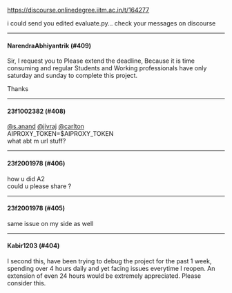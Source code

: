 https://discourse.onlinedegree.iitm.ac.in/t/164277

i could send you edited evaluate.py… check your messages on discourse</p><hr>

<h4>NarendraAbhiyantrik (#409)</h4>
<p>Sir, I request you to Please  extend the deadline, Because it is time consuming  and regular Students and Working professionals  have only saturday and sunday to complete this project.</p>
<p>Thanks</p><hr>

<h4>23f1002382 (#408)</h4>
<p><a class="mention" href="/u/s.anand">@s.anand</a> <a class="mention" href="/u/jivraj">@jivraj</a> <a class="mention" href="/u/carlton">@carlton</a><br/>
AIPROXY_TOKEN=$AIPROXY_TOKEN<br/>
what abt m url stuff?</p><hr>

<h4>23f2001978 (#406)</h4>
<p>how u did A2<br/>
could u please share ?</p><hr>

<h4>23f2001978 (#405)</h4>
<p>same issue on my side as well</p><hr>

<h4>Kabir1203 (#404)</h4>
<p>I second this, have been trying to debug the project for the past 1 week, spending over 4 hours daily and yet facing issues everytime I reopen. An extension of even 24 hours would be extremely appreciated. Please consider this.